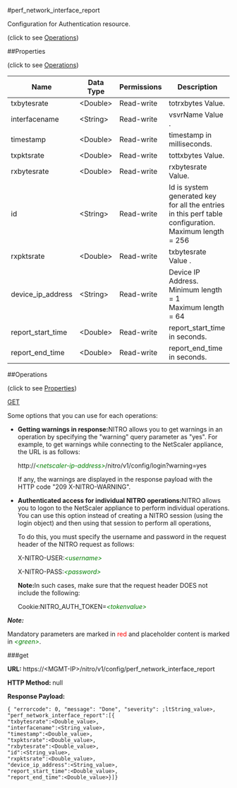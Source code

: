 #perf_network_interface_report



Configuration for Authentication resource.

<span>(click to see [Operations](#operations))</span>



##Properties 

<span>(click to see [Operations](#operations))</span>





<table><thead><tr><th>Name</th><th>Data Type</th><th>Permissions</th><th>Description</th></tr></thead><tbody><tr><td>txbytesrate</td><td>&lt;Double></td><td>Read-write</td><td>totrxbytes Value.</td></tr><tr><td>interfacename</td><td>&lt;String></td><td>Read-write</td><td>vsvrName Value .</td></tr><tr><td>timestamp</td><td>&lt;Double></td><td>Read-write</td><td>timestamp in milliseconds.</td></tr><tr><td>txpktsrate</td><td>&lt;Double></td><td>Read-write</td><td>tottxbytes Value.</td></tr><tr><td>rxbytesrate</td><td>&lt;Double></td><td>Read-write</td><td>rxbytesrate Value.</td></tr><tr><td>id</td><td>&lt;String></td><td>Read-write</td><td>Id is system generated key for all the entries in this perf table configuration.<br>Maximum length = 256</td></tr><tr><td>rxpktsrate</td><td>&lt;Double></td><td>Read-write</td><td>txbytesrate Value .</td></tr><tr><td>device_ip_address</td><td>&lt;String></td><td>Read-write</td><td>Device IP Address.<br>Minimum length = 1<br>Maximum length = 64</td></tr><tr><td>report_start_time</td><td>&lt;Double></td><td>Read-write</td><td>report_start_time in seconds.</td></tr><tr><td>report_end_time</td><td>&lt;Double></td><td>Read-write</td><td>report_end_time in seconds.</td></tr></tbody></table>

##Operations 

<span>(click to see [Properties](#properties))</span>





[GET](#get)





Some options that you can use for each operations:

<ul><li><p><b>Getting warnings in response:</b>NITRO allows you to get warnings in an operation by specifying the "warning" query parameter as "yes". For example, to get warnings while connecting to the NetScaler appliance, the URL is as follows:</p><p>http://<span style="color:green;font-style:italic;">&lt;netscaler-ip-address&gt;</span>/nitro/v1/config/login?warning=yes</p><p>If any, the warnings are displayed in the response payload with the HTTP code "209 X-NITRO-WARNING".</p></li><li><p><b>Authenticated access for individual NITRO operations:</b>NITRO allows you to logon to the NetScaler appliance to perform individual operations. You can use this option instead of creating a NITRO session (using the login object) and then using that session to perform all operations,</p><p>To do this, you must specify the username and password in the request header of the NITRO request as follows:</p><p>X-NITRO-USER:<span style="color:green;font-style:italic;">&lt;username&gt;</span></p><p>X-NITRO-PASS:<span style="color:green;font-style:italic;">&lt;password&gt;</span></p><p><b>Note:</b>In such cases, make sure that the request header DOES not include the following:</p><p>Cookie:NITRO_AUTH_TOKEN=<span style="color:green;font-style:italic;">&lt;tokenvalue&gt;</span></p></li></ul>







***Note:*** 

Mandatory parameters are marked in <span style="color:#FF0000;">red</span> and placeholder content is marked in <span style="color:green;font-style:italic">&lt;green&gt;</span>.



###get







<b>URL: </b>https://&lt;MGMT-IP&gt;/nitro/v1/config/perf_network_interface_report

<b>HTTP Method: </b>null

<b>Response Payload: </b>
```
{ "errorcode": 0, "message": "Done", "severity": ;ltString_value>, "perf_network_interface_report":[{
"txbytesrate":<Double_value>,
"interfacename":<String_value>,
"timestamp":<Double_value>,
"txpktsrate":<Double_value>,
"rxbytesrate":<Double_value>,
"id":<String_value>,
"rxpktsrate":<Double_value>,
"device_ip_address":<String_value>,
"report_start_time":<Double_value>,
"report_end_time":<Double_value>}]}
```







